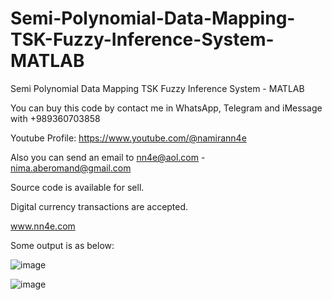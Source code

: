 # Semi-Polynomial-Data-Mapping-TSK-Fuzzy-Inference-System-MATLAB
Semi Polynomial Data Mapping TSK Fuzzy Inference System - MATLAB

You can buy this code by contact me in WhatsApp, Telegram and iMessage with +989360703858

Youtube Profile: https://www.youtube.com/@namirann4e

Also you can send an email to nn4e@aol.com - nima.aberomand@gmail.com

Source code is available for sell.

Digital currency transactions are accepted.

www.nn4e.com

Some output is as below:

![image](https://github.com/user-attachments/assets/f9c437f8-e378-44dc-a179-621ef5cb4e67)

![image](https://github.com/user-attachments/assets/ff358105-ec17-419b-acde-0ab450be6f10)
